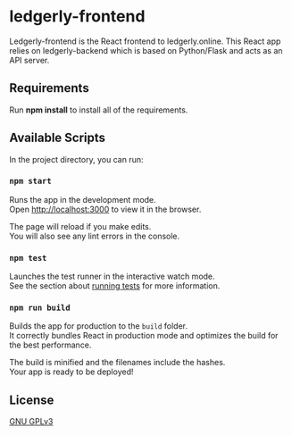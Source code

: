 # ledgerly-frontend

Ledgerly-frontend is the React frontend to ledgerly.online. This React app relies on  ledgerly-backend which is based on Python/Flask and acts as an API server.

## Requirements
Run **npm install** to install all of the requirements.

## Available Scripts

In the project directory, you can run:

### `npm start`

Runs the app in the development mode.\
Open [http://localhost:3000](http://localhost:3000) to view it in the browser.

The page will reload if you make edits.\
You will also see any lint errors in the console.

### `npm test`

Launches the test runner in the interactive watch mode.\
See the section about [running tests](https://facebook.github.io/create-react-app/docs/running-tests) for more information.

### `npm run build`

Builds the app for production to the `build` folder.\
It correctly bundles React in production mode and optimizes the build for the best performance.

The build is minified and the filenames include the hashes.\
Your app is ready to be deployed!

## License
[GNU GPLv3](https://choosealicense.com/licenses/gpl-3.0/#)
